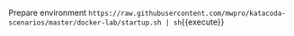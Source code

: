 Prepare environment `https://raw.githubusercontent.com/mwpro/katacoda-scenarios/master/docker-lab/startup.sh | sh`{{execute}}